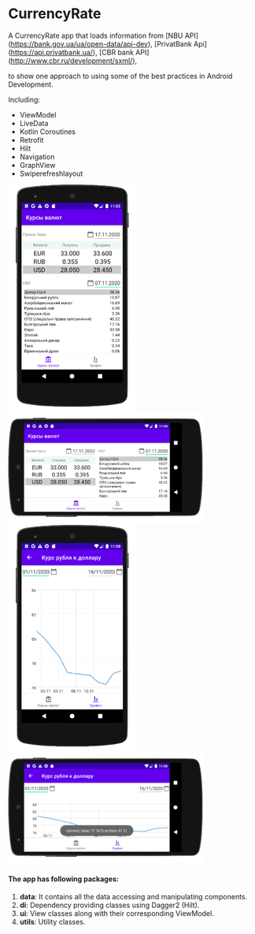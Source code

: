 # CurrencyRate


A CurrencyRate app that loads information from [NBU API] (https://bank.gov.ua/ua/open-data/api-dev), [PrivatBank Api] (https://api.privatbank.ua/), [CBR bank API] (http://www.cbr.ru/development/sxml/),

to show one approach to using some of the best practices in Android Development.

Including:  
 * ViewModel
 * LiveData
 * Kotlin Coroutines
 * Retrofit
 * Hilt
 * Navigation
 * GraphView
 * Swiperefreshlayout

<p>
<img src="https://github.com/RostyslavKloos/CurrencyRate/blob/master/assets/rate_currency_main2.png" width="260">
<img src="https://github.com/RostyslavKloos/CurrencyRate/blob/master/assets/rate_currency_land.png" width="400">

<img src="https://github.com/RostyslavKloos/CurrencyRate/blob/master/assets/rate_graph_result.png" width="260">
<img src="https://github.com/RostyslavKloos/CurrencyRate/blob/master/assets/rate_graph_land.png" width="400">
 </p>

#### The app has following packages:
1. **data**: It contains all the data accessing and manipulating components.
2. **di**: Dependency providing classes using Dagger2 (Hilt).
3. **ui**: View classes along with their corresponding ViewModel.
4. **utils**: Utility classes.
